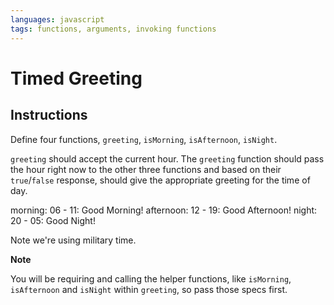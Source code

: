 ```yaml
---
languages: javascript
tags: functions, arguments, invoking functions
---
```


# Timed Greeting
## Instructions

Define four functions, `greeting`, `isMorning`, `isAfternoon`, `isNight`.

`greeting` should accept the current hour.
The `greeting` function should pass the hour right now to
the other three functions and based on their `true`/`false`
response, should give the appropriate greeting for the time
of day.

morning: 06 - 11: Good Morning!
afternoon: 12 - 19: Good Afternoon!
night: 20 - 05: Good Night!

Note we're using military time.

**Note**

You will be requiring and calling the helper functions, like `isMorning`, `isAfternoon` and `isNight` within `greeting`, so pass those specs first.
